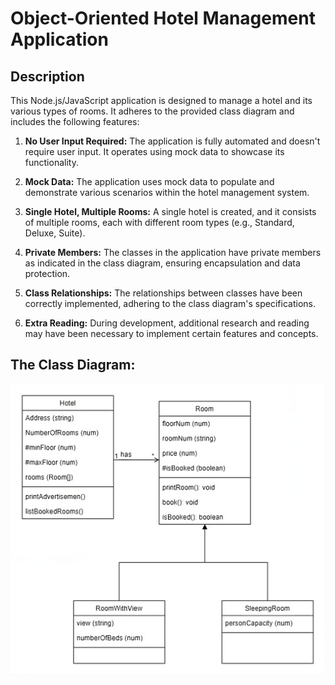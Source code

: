 # Object-Oriented Hotel Management Application

## Description

This Node.js/JavaScript application is designed to manage a hotel and its various types of rooms. It adheres to the provided class diagram and includes the following features:

1. **No User Input Required:** The application is fully automated and doesn't require user input. It operates using mock data to showcase its functionality.

2. **Mock Data:** The application uses mock data to populate and demonstrate various scenarios within the hotel management system.

3. **Single Hotel, Multiple Rooms:** A single hotel is created, and it consists of multiple rooms, each with different room types (e.g., Standard, Deluxe, Suite).

4. **Private Members:** The classes in the application have private members as indicated in the class diagram, ensuring encapsulation and data protection.

5. **Class Relationships:** The relationships between classes have been correctly implemented, adhering to the class diagram's specifications.

6. **Extra Reading:** During development, additional research and reading may have been necessary to implement certain features and concepts.

## The Class Diagram:

<img src='./ClassDiagram.jpeg' alt='Class Diaram' width='600px'/>
